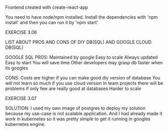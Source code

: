 Frontend created with create-react-app

You need to have node/npm installed.
Install the dependencies with 'npm install' and then you can run it by 'npm start'

EXERCISE 3.06

LIST ABOUT PROS AND CONS OF DIY DB(SQL) AND GOOGLE CLOUD DB(SQL)

GOOGLE SQL
PROS:
Maintained by google
Easy to scale
Always updated
Easy to start
You will save time
Other developers may grasp db faster when its googles

CONS:
Costs are higher if you can make good diy version of database
You will not learn so much if you use cloud version
In team projects there will be problems if only few are really good at databases
Harder to scale

EXERCISE 3.07

SOLUTION: 
I used my own image of postgres to deploy my solution because my use-case is not scalable application. 
And I had already made it work in kubernetes so it was pretty simple to get it running in googles kubernetes engine. 
